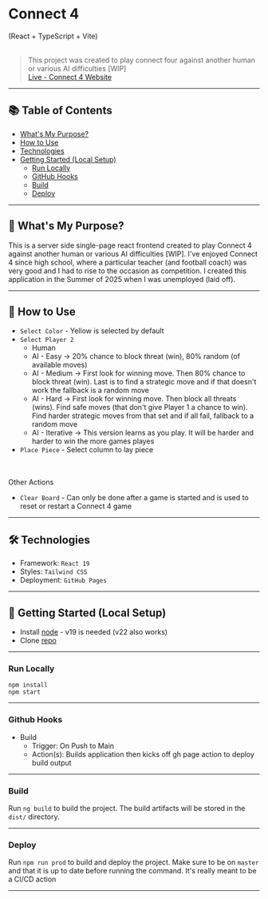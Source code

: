 # Connect 4
(React + TypeScript + Vite) <br/> <br/>

> This project  was created to play connect four against another human or various AI difficulties [WIP] <br/>
> [Live - Connect 4 Website](https://connect-4.ryan-brock.com/)

---

## 📚 Table of Contents

- [What's My Purpose?](#-whats-my-purpose)
- [How to Use](#-how-to-use)
- [Technologies](#-technologies)
- [Getting Started (Local Setup)](#-getting-started-local-setup)
  - [Run Locally](#run-locally)
  - [GitHub Hooks](#github-hooks)
  - [Build](#build)
  - [Deploy](#deploy)

---

## 🧠 What's My Purpose?

This is a server side single-page react frontend created to play Connect 4 against another human or various AI difficulties [WIP]. I've enjoyed Connect 4 since high school, where a particular teacher (and football coach) was very good and I had to rise to the occasion as competition. I created this application in the Summer of 2025 when I was unemployed (laid off).  

---

## 🚦 How to Use

- `Select Color` - Yellow is selected by default
- `Select Player 2`
  - Human
  - AI - Easy -> 20% chance to block threat (win), 80% random (of available moves)
  - AI - Medium -> First look for winning move. Then 80% chance to block threat (win). Last is to find a strategic move and if that doesn't work the fallback is a random move
  - AI - Hard -> First look for winning move. Then block all threats (wins). Find safe moves (that don't give Player 1 a chance to win). Find harder strategic moves from that set and if all fail, fallback to a random move
  - AI - Iterative -> This version learns as you play. It will be harder and harder to win the more games playes
- `Place Piece` - Select column to lay piece

<br/><br/>
Other Actions
  - `Clear Board` - Can only be done after a game is started and is used to reset or restart a Connect 4 game
---

## 🛠 Technologies

- Framework: `React 19`
- Styles: `Tailwind CSS`
- Deployment: `GitHub Pages`

---

## 🚀 Getting Started (Local Setup)

* Install [node](https://nodejs.org/en) - v19 is needed (v22 also works)
* Clone [repo](https://github.com/rbrock44/connect-4)

---

### Run Locally

```
npm install
npm start
```

---

### Github Hooks

- Build
    - Trigger: On Push to Main
    - Action(s): Builds application then kicks off gh page action to deploy build output

---

### Build

Run `ng build` to build the project. The build artifacts will be stored in the `dist/` directory.

---

### Deploy

Run `npm run prod` to build and deploy the project. Make sure to be on `master` and that it is up to date before running the command. It's really meant to be a CI/CD action

---

